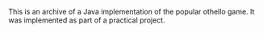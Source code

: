 This is an archive of a Java implementation of the popular othello game.
It was implemented as part of a practical project.
